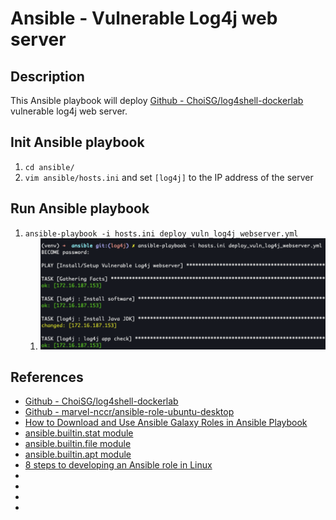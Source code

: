 # Ansible - Vulnerable Log4j web server
## Description
This Ansible playbook will deploy [Github - ChoiSG/log4shell-dockerlab](https://github.com/ChoiSG/log4shell-dockerlab) vulnerable log4j web server.


## Init Ansible playbook
1. `cd ansible/`
1. `vim ansible/hosts.ini` and set `[log4j]` to the IP address of the server

## Run Ansible playbook
1. `ansible-playbook -i hosts.ini deploy_vuln_log4j_webserver.yml`
    1. ![ansible_deploy_vuln_log4j_webserver](../.img/ansible_deploy_vuln_log4j_webserver.png)

## References
* [Github - ChoiSG/log4shell-dockerlab](https://github.com/ChoiSG/log4shell-dockerlab)
* [Github - marvel-nccr/ansible-role-ubuntu-desktop](https://github.com/marvel-nccr/ansible-role-ubuntu-desktop/blob/master/tasks/main.yml)
* [How to Download and Use Ansible Galaxy Roles in Ansible Playbook](https://www.linuxtechi.com/use-ansible-galaxy-roles-ansible-playbook/)
* [ansible.builtin.stat module](https://docs.ansible.com/ansible/latest/collections/ansible/builtin/stat_module.html)
* [ansible.builtin.file module](https://docs.ansible.com/ansible/latest/collections/ansible/builtin/file_module.html)
* [ansible.builtin.apt module](https://docs.ansible.com/ansible/latest/collections/ansible/builtin/apt_module.html)
* [8 steps to developing an Ansible role in Linux](https://www.redhat.com/sysadmin/developing-ansible-role)
* []()
* []()
* []()
* []()
